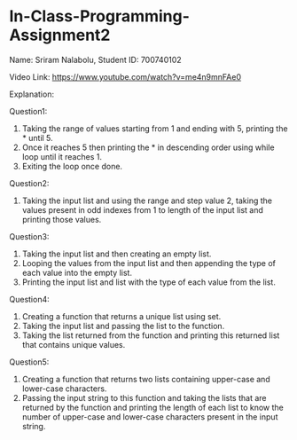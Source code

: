 # In-Class-Programming-Assignment2
Name: Sriram Nalabolu,
Student ID: 700740102

Video Link: https://www.youtube.com/watch?v=me4n9mnFAe0

Explanation:

Question1:
1.	Taking the range of values starting from 1 and ending with 5, printing the * until 5.
2.	Once it reaches 5 then printing the * in descending order using while loop until it reaches 1.
3.	Exiting the loop once done.

Question2:
1.	Taking the input list and using the range and step value 2, taking the values present in odd indexes from 1 to length of the input list and printing those values.

Question3:
1.	Taking the input list and then creating an empty list.
2.	Looping the values from the input list and then appending the type of each value into the empty list.
3.	Printing the input list and list with the type of each value from the list.

Question4:
1.	Creating a function that returns a unique list using set.
2.	Taking the input list and passing the list to the function.
3.	Taking the list returned from the function and printing this returned list that contains unique values.

Question5:
1.	Creating a function that returns two lists containing upper-case and lower-case characters.
2.	Passing the input string to this function and taking the lists that are returned by the function and printing the length of each list to know the number of upper-case and lower-case characters present in the input string.

